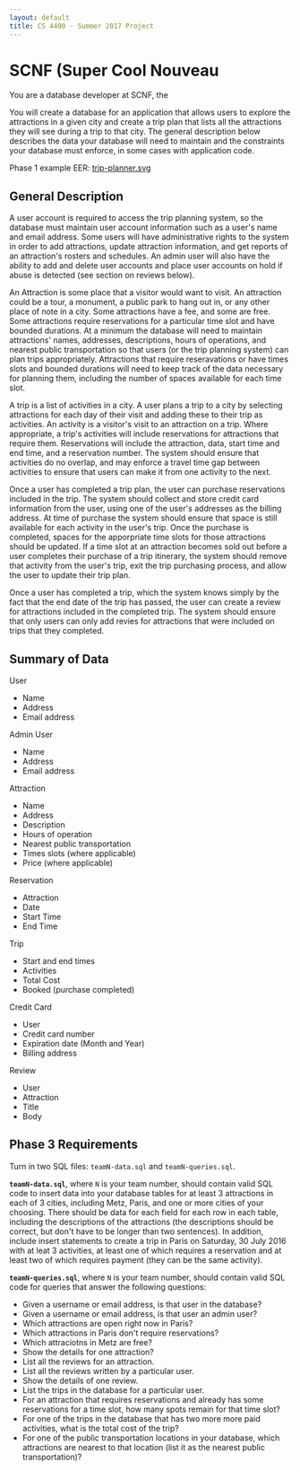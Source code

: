 ```yaml
---
layout: default
title: CS 4400 - Summer 2017 Project
---
```


# SCNF (Super Cool Nouveau

You are a database developer at SCNF, the

You will create a database for an application that allows users to explore the attractions in a given city and create a trip plan that lists all the attractions they will see during a trip to that city. The general description below describes the data your database will need to maintain and the constraints your database must enforce, in some cases with application code.

Phase 1 example EER: [trip-planner.svg](trip-planner.svg)

## General Description

A user account is required to access the trip planning system, so the database must maintain user account information such as a user's name and email address. Some users will have administrative rights to the system in order to add attractions, update attraction information, and get reports of an attraction's rosters and schedules. An admin user will also have the ability to add and delete user accounts and place user accounts on hold if abuse is detected (see section on reviews below).

An Attraction is some place that a visitor would want to visit. An attraction could be a tour, a monument, a public park to hang out in, or any other place of note in a city. Some attractions have a fee, and some are free. Some attractions require reservations for a particular time slot and have bounded durations. At a minimum the database will need to maintain attractions' names, addresses, descriptions, hours of operations, and nearest public transportation so that users (or the trip planning system) can plan trips appropriately. Attractions that require reseravations or have times slots and bounded durations will need to keep track of the data necessary for planning them, including the number of spaces available for each time slot.

A trip is a list of activities in a city. A user plans a trip to a city by selecting attractions for each day of their visit and adding these to their trip as activities. An activity is a visitor's visit to an attraction on a trip. Where appropriate, a trip's activities will include reservations for attractions that require them. Reservations will include the attraction, data, start time and end time, and a reservation number. The system should ensure that activities do no overlap, and may enforce a travel time gap between activities to ensure that users can make it from one activity to the next.

Once a user has completed a trip plan, the user can purchase reservations included in the trip. The system should collect and store credit card information from the user, using one of the user's addresses as the billing address. At time of purchase the system should ensure that space is still available for each activity in the user's trip. Once the purchase is completed, spaces for the apporpriate time slots for those attractions should be updated. If a time slot at an attraction becomes sold out before a user completes their purchase of a trip itinerary, the system should remove that activity from the user's trip, exit the trip purchasing process, and allow the user to update their trip plan.

Once a user has completed a trip, which the system knows simply by the fact that the end date of the trip has passed, the user can create a review for attractions included in the completed trip. The system should ensure that only users can only add revies for attractions that were included on trips that they completed.

## Summary of Data

User

- Name
- Address
- Email address

Admin User

- Name
- Address
- Email address

Attraction

- Name
- Address
- Description
- Hours of operation
- Nearest public transportation
- Times slots (where applicable)
- Price (where applicable)

Reservation

- Attraction
- Date
- Start Time
- End Time

Trip

- Start and end times
- Activities
- Total Cost
- Booked (purchase completed)

Credit Card

- User
- Credit card number
- Expiration date (Month and Year)
- Billing address

Review

- User
- Attraction
- Title
- Body


## Phase 3 Requirements

Turn in two SQL files: `teamN-data.sql` and `teamN-queries.sql`.

**`teamN-data.sql`**, where `N` is your team number, should contain valid SQL code to insert data into your database tables for at least 3 attractions in each of 3 cities, including Metz, Paris, and one or more cities of your choosing. There should be data for each field for each row in each table, including the descriptions of the attractions (the descriptions should be correct, but don't have to be longer than two sentences). In addition, include insert statements to create a trip in Paris on Saturday, 30 July 2016 with at leat 3 activities, at least one of which requires a reservation and at least two of which requires payment (they can be the same activity).

**`teamN-queries.sql`**, where `N` is your team number, should contain valid SQL code for queries that answer the following questions:

- Given a username or email address, is that user in the database?
- Given a username or email address, is that user an admin user?
- Which attractions are open right now in Paris?
- Which attractions in Paris don't require reservations?
- Which attraciotns in Metz are free?
- Show the details for one attraction?
- List all the reviews for an attraction.
- List all the reviews written by a particular user.
- Show the details of one review.
- List the trips in the database for a particular user.
- For an attraction that requires reservations and already has some reservations for a time slot, how many spots remain for that time slot?
- For one of the trips in the database that has two more more paid activities, what is the total cost of the trip?
- For one of the public transportation locations in your database, which attractions are nearest to that location (list it as the nearest public transportation)?


<!--

## UI Mockups

User log's in.
<div class="panel panel-default">
<div class="panel-heading">
<h3 class="panel-title">Sign in</h3>
</div>
<div class="panel-body">

<form class="form-horizontal">

<div class="form-group">
<label for="username" class="col-sm-2 control-label">Username</label>
<div class="col-sm-10">
<input type="username" class="form-control" id="username" placeholder="">
</div>
</div>

<div class="form-group">
<label for="password" class="col-sm-2 control-label">Password</label>
<div class="col-sm-10">
<input type="password" class="form-control" id="password" placeholder="Password">
</div>
</div>

<div class="form-group">
<div class="col-sm-offset-2 col-sm-10">
<button type="sbumit" class="btn btn-default">Register</button>
<button type="submit" class="btn btn-default">Sign in</button>
</div>
</div>
</form>

</div>
</div>

User dashboard listing existing trips.
<div class="panel panel-default">
<div class="panel-heading">
<h3 class="panel-title">Arcot Ramathorn</h3>
</div>
<div class="panel-body">

<form class="form-horizontal">

<div class="form-group">
<label for="username" class="col-sm-2 control-label">Username</label>
<div class="col-sm-10">
<input type="username" class="form-control" id="username" placeholder="">
</div>
</div>

<div class="form-group">
<label for="password" class="col-sm-2 control-label">Password</label>
<div class="col-sm-10">
<input type="password" class="form-control" id="password" placeholder="Password">
</div>
</div>

<div class="form-group">
<div class="col-sm-offset-2 col-sm-10">
<button type="sbumit" class="btn btn-default">Register</button>
<button type="submit" class="btn btn-default">Sign in</button>
</div>
</div>
</form>

</div>
</div>
-->